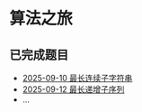 # 算法之旅

## 已完成题目
- [2025-09-10 最长连续子字符串](https://github.com/huaketang/huaketang.github.io/blob/main/algorithm-journey/records/2025-09-10-longest-consecutive-substring.md)
- [2025-09-12 最长递增子序列](https://github.com/huaketang/huaketang.github.io/blob/main/algorithm-journey/records/2025-09-12-longest-increasing-subsequence.md)
- ...
